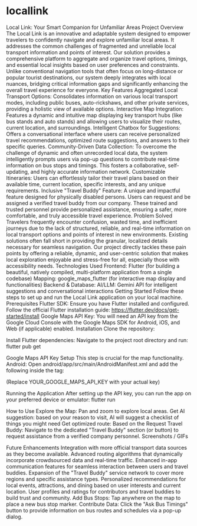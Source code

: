 # locallink
Local Link: Your Smart Companion for Unfamiliar Areas
Project Overview
The Local Link is an innovative and adaptable system designed to empower travelers to confidently navigate and explore unfamiliar local areas. It addresses the common challenges of fragmented and unreliable local transport information and points of interest. Our solution provides a comprehensive platform to aggregate and organize travel options, timings, and essential local insights based on user preferences and constraints.
Unlike conventional navigation tools that often focus on long-distance or popular tourist destinations, our system deeply integrates with local nuances, bridging critical information gaps and significantly enhancing the overall travel experience for everyone.
Key Features
Aggregated Local Transport Options: Consolidates information on various local transport modes, including public buses, auto-rickshaws, and other private services, providing a holistic view of available options.
Interactive Map Integration: Features a dynamic and intuitive map displaying key transport hubs (like bus stands and auto stands) and allowing users to visualize their routes, current location, and surroundings.
Intelligent Chatbox for Suggestions: Offers a conversational interface where users can receive personalized travel recommendations, optimized route suggestions, and answers to their specific queries.
Community-Driven Data Collection: To overcome the challenge of dynamic and often unrecorded local data, the system intelligently prompts users via pop-up questions to contribute real-time information on bus stops and timings. This fosters a collaborative, self-updating, and highly accurate information network.
Customizable Itineraries: Users can effortlessly tailor their travel plans based on their available time, current location, specific interests, and any unique requirements.
Inclusive "Travel Buddy" Feature: A unique and impactful feature designed for physically disabled persons. Users can request and be assigned a verified travel buddy from our company. These trained and trusted personnel provide personalized assistance, ensuring a safer, more comfortable, and truly accessible travel experience.
Problem Solved
Travelers frequently encounter confusion, wasted time, and inefficient journeys due to the lack of structured, reliable, and real-time information on local transport options and points of interest in new environments. Existing solutions often fall short in providing the granular, localized details necessary for seamless navigation. Our project directly tackles these pain points by offering a reliable, dynamic, and user-centric solution that makes local exploration enjoyable and stress-free for all, especially those with accessibility needs.
Technologies Used
Frontend: Flutter (for building a beautiful, natively compiled, multi-platform application from a single codebase)
Mapping: google_maps_flutter (for interactive map display and functionalities)
Backend & Database:
AI/LLM: Gemini API for intelligent suggestions and conversational interactions
Getting Started
Follow these steps to set up and run the Local Link application on your local machine.
Prerequisites
Flutter SDK: Ensure you have Flutter installed and configured. Follow the official Flutter installation guide: https://flutter.dev/docs/get-started/install
Google Maps API Key: You will need an API key from the Google Cloud Console with the Google Maps SDK for Android, iOS, and Web (if applicable) enabled.
Installation
Clone the repository:


Install Flutter dependencies:
Navigate to the project root directory and run:
flutter pub get


Google Maps API Key Setup
This step is crucial for the map functionality.
Android:
Open android/app/src/main/AndroidManifest.xml and add the following inside the <application> tag:
<meta-data android:name="com.google.android.geo.API_KEY" android:value="YOUR_GOOGLE_MAPS_API_KEY"/>

(Replace YOUR_GOOGLE_MAPS_API_KEY with your actual key)


Running the Application
After setting up the API key, you can run the app on your preferred device or emulator:
flutter run


How to Use
Explore the Map: Pan and zoom to explore local areas.
Get AI suggestion: based on your reason to visit, AI will suggest a checklist of things you might need
Get optimized route: Based on the
Request Travel Buddy: Navigate to the dedicated "Travel Buddy" section (or button) to request assistance from a verified company personnel.
Screenshots / GIFs

Future Enhancements
Integration with more official transport data sources as they become available.
Advanced routing algorithms that dynamically incorporate crowdsourced data and real-time traffic.
Enhanced in-app communication features for seamless interaction between users and travel buddies.
Expansion of the "Travel Buddy" service network to cover more regions and specific assistance types.
Personalized recommendations for local events, attractions, and dining based on user interests and current location.
User profiles and ratings for contributors and travel buddies to build trust and community.
Add Bus Stops: Tap anywhere on the map to place a new bus stop marker.
Contribute Data: Click the "Ask Bus Timings" button to provide information on bus routes and schedules via a pop-up dialog.

